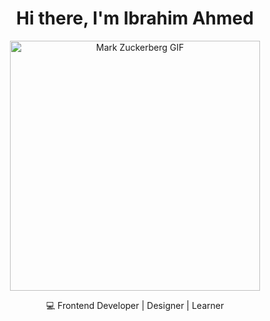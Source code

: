 <h1 align="center">Hi there, I'm Ibrahim Ahmed</h1>

<p align="center">
  <img src="https://media1.tenor.com/m/X2CBinl9C4wAAAAd/mark-mark-zuckerberg.gif" width="400" alt="Mark Zuckerberg GIF">
</p>

<p align="center">💻 Frontend Developer | Designer | Learner</p>
